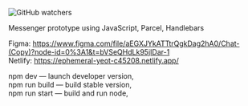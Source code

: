 ![GitHub watchers](https://img.shields.io/github/watchers/go-pro0000/middle.messenger.praktikum.yandex?style=social)  

Messenger prototype using JavaScript, Parcel, Handlebars  

Figma: https://www.figma.com/file/aEGXJYkATTtrQgkDag2hA0/Chat-(Copy)?node-id=0%3A1&t=bVSeQHdLk95jIDar-1  
Netlify: https://ephemeral-yeot-c45208.netlify.app/  

npm dev — launch developer version,  
npm run build — build stable version,  
npm run start — build and run node,  
